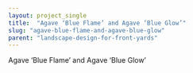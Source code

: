 ```yaml
---
layout: project_single
title:  "Agave ‘Blue Flame’ and Agave ‘Blue Glow’"
slug: "agave-blue-flame-and-agave-blue-glow"
parent: "landscape-design-for-front-yards"
---
```

Agave ‘Blue Flame’ and Agave ‘Blue Glow’